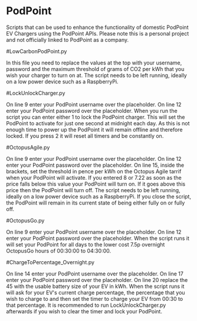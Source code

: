 # PodPoint
Scripts that can be used to enhance the functionality of domestic PodPoint EV Chargers using the PodPoint APIs. Please note this is a personal project and not officially linked to PodPoint as a company.

#LowCarbonPodPoint.py

In this file you need to replace the values at the top with your username, password and the maximum threshold of grams of CO2 per kWh that you wish your charger to turn on at. The script needs to be left running, ideally on a low power device such as a RaspberryPi.

#LockUnlockCharger.py

On line 9 enter your PodPoint username over the placeholder. On line 12 enter your PodPoint password over the placeholder.
When you run the script you can enter either 1 to lock the PodPoint charger. This will set the PodPoint to activate for just one second at midnight each day. As this is not enough time to power up the PodPoint it will remain offline and therefore locked. If you press 2 it will reset all timers and be constantly on.

#OctopusAgile.py

On line 9 enter your PodPoint username over the placeholder. On line 12 enter your PodPoint password over the placeholder. On line 15, inside the brackets, set the threshold in pence per kWh on the Octopus Agile tarrif when your PodPoint will activate. If you entered 8 or 7.22 as soon as the price falls below this value your PodPoint will turn on. If it goes above this price then the PodPoint will turn off. The script needs to be left running, ideally on a low power device such as a RaspberryPi. If you close the script, the PodPoint will remain in its current state of being either fully on or fully off.

#OctopusGo.py

On line 9 enter your PodPoint username over the placeholder. On line 12 enter your PodPoint password over the placeholder. When the script runs it will set your PodPoint for all days to the lower cost 7.5p overnight OctopusGo hours of 00:30:00 to 04:30:00.

#ChargeToPercentage_Overnight.py

On line 14 enter your PodPoint username over the placeholder. On line 17 enter your PodPoint password over the placeholder. On line 20 replace the 45 with the usable battery size of your EV in kWh. When the script runs it will ask for your EV's current charge percentage, the percentage that you wish to charge to and then set the timer to charge your EV from 00:30 to that percentage. It is recommended to run LockUnlockCharger.py afterwards if you wish to clear the timer and lock your PodPoint.
